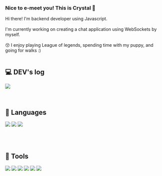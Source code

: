 ### Nice to e-meet you! This is Crystal 👋


Hi there! I'm backend developer using Javascript. 
<br><br>I'm currently working on creating a chat application using WebSockets by myself.
<br><br>
😚 I enjoy playing League of legends, spending time with my puppy, and going for walks :) 
<br>
<br>

## 💻 DEV's log 
<div style="display:flex; flex-direction:row;">
    <a href="https://veritas-crystal.tistory.com">
        <img src="https://img.shields.io/badge/Tistory-000000?style=for-the-badge&logo=Tistory&logoColor=white"/> 
    </a>
  
  
</div><br><br>




## 🔭 Languages

<img src="https://img.shields.io/badge/Javascript-3178C6?style=for-the-badge&logo=javascript&logoColor=white"/> <img src="https://img.shields.io/badge/nodejs-2185D0?style=for-the-badge&logo=nodedotjs&logoColor=white"/> <img src="https://img.shields.io/badge/TypeScript-3178C6?style=for-the-badge&logo=typescript&logoColor=white"/>
<br>
<br>
<br><br>


## 👀 Tools
<img src="https://img.shields.io/badge/nestjs-E0234E?style=for-the-badge&logo=nestjs&logoColor=white"/> <img src="https://img.shields.io/badge/MySQL-4479A1?style=for-the-badge&logo=mysql&logoColor=white"/> <img src="https://img.shields.io/badge/PostgreSQL-4169E1?style=for-the-badge&logo=postgresql&logoColor=white"/>
<img src="https://img.shields.io/badge/MongoDB-47A248?style=for-the-badge&logo=mongodb&logoColor=white"/> <img src="https://img.shields.io/badge/Elasticsearch-005571?style=for-the-badge&logo=elasticsearch&logoColor=white"/>
<img src="https://img.shields.io/badge/Redis-DC382D?style=for-the-badge&logo=redis&logoColor=white"/>


<br><br><br>

<!--
**crystalation/crystalation** is a ✨ _special_ ✨ repository because its `README.md` (this file) appears on your GitHub profile.

Here are some ideas to get you started:

- 🔭 I’m currently working on ...
- 🌱 I’m currently learning ...
- 👯 I’m looking to collaborate on ...
- 🤔 I’m looking for help with ...
- 💬 Ask me about ...
- 📫 How to reach me: ...
- 😄 Pronouns: ...
- ⚡ Fun fact: ...
-->
